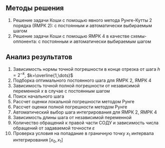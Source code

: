 ## Методы решения
1) Решение задачи Коши с помощью явного метода Рунге-Кутты 2 порядка (ЯМРК 2): с постоянным и автоматически выбираемым шагом
2) Решение задачи Коши с помощью ЯМРК 4 в качестве схемы-оппонента: с постоянным и автоматически выбираемым шагом 

## Анализ результатов
1) Зависимость нормы точной погрешности в конце отрезка от шага $h=2^{-k}$, $k=\overline{1,\dots}$
2) Подборка оптимального постоянного шага для ЯМРК 2, ЯМРК 4 
3) Зависимость точной полной погрешности от независимой переменной $x$ в случае с постоянным шагом
4) Поиск начального шага
5) Рассчет оценки локальной погрешности методом Рунге
6) Рассчет оценки полной погрешности методом Рунге
7) Автоматический выбор шага интегрирования для ЯМРК 2, ЯМРК 4
8) Зависимость длины шага от независимой переменной
9) Количество обращений к правой части СОДУ и зависимость числа обращений от задаваемой точности $\varepsilon$
10) Проверка условия на попадание в граничную точку $x_1$ интервала интегрирования $[x_0, x_1]$
